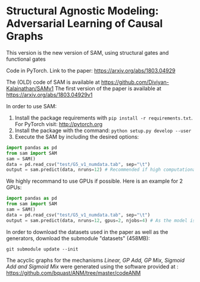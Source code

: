 # Structural Agnostic Modeling: Adversarial Learning of Causal Graphs
This version is the new version of SAM, using structural gates and functional
gates

Code in PyTorch. Link to the paper: https://arxiv.org/abs/1803.04929

The (OLD) code of SAM is available at
https://github.com/Diviyan-Kalainathan/SAMv1
The first version of the paper is available at https://arxiv.org/abs/1803.04929v1

In order to use SAM:
1. Install the package requirements with ```pip install -r requirements.txt```. For PyTorch visit: http://pytorch.org
2. Install the package with the command: ```python setup.py develop --user ```
3. Execute the SAM by including the desired options:
```python
import pandas as pd
from sam import SAM
sam = SAM()
data = pd.read_csv("test/G5_v1_numdata.tab", sep="\t")
output = sam.predict(data, nruns=12) # Recommended if high computational capability available, else nruns=1
```

We highly recommand to use GPUs if possible. Here is an example for 2 GPUs:
```python
import pandas as pd
from sam import SAM
sam = SAM()
data = pd.read_csv("test/G5_v1_numdata.tab", sep="\t")
output = sam.predict(data, nruns=12, gpus=2, njobs=4) # As the model is small, we recommand using 2 jobs on each GPU
```


In order to download the datasets used in the paper as well as the generators, download the submodule "datasets" (458MB):
```
git submodule update --init
```

The acyclic graphs for the mechanisms _Linear, GP Add, GP Mix, Sigmoid Add and Sigmoid Mix_ were generated using the software provided at : https://github.com/bquast/ANM/tree/master/codeANM

